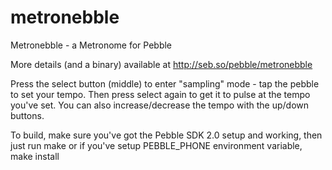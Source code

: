 metronebble
===========

Metronebble - a Metronome for Pebble

More details (and a binary) available at http://seb.so/pebble/metronebble 

Press the select button (middle) to enter "sampling" mode - tap the pebble to set your tempo. Then press select again to get it to pulse at the tempo you've set. You can also increase/decrease the tempo with the up/down buttons.

To build, make sure you've got the Pebble SDK 2.0 setup and working, then just run
    make
or if you've setup PEBBLE_PHONE environment variable,
    make install
